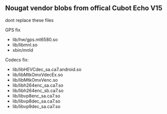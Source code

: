 Nougat vendor blobs from offical Cubot Echo V15
---------------
dont replace these files

GPS fix
- lib/hw/gps.mt6580.so
- lib/libmnl.so
- xbin/mnld

Codecs fix:
- lib/libHEVCdec_sa.ca7.android.so
- lib/libMtkOmxVdecEx.so
- lib/libMtkOmxVenc.so
- lib/libh264enc_sa.ca7.so
- lib/libh264enc_sb.ca7.so
- lib/libvp8enc_sa.ca7.so
- lib/libvp8dec_sa.ca7.so
- lib/libvp9dec_sa.ca7.so